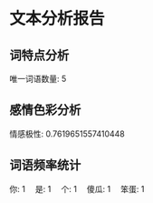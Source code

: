 # 文本分析报告

## 词特点分析

唯一词语数量: 5

## 感情色彩分析

情感极性: 0.7619651557410448

## 词语频率统计

你: 1
&emsp;是: 1
&emsp;个: 1
&emsp;傻瓜: 1
&emsp;笨蛋: 1
&emsp;